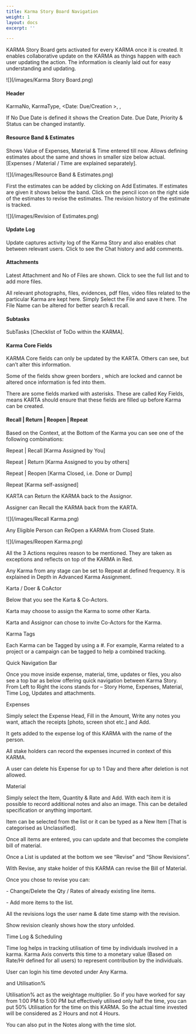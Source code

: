 ```yaml
---
title: Karma Story Board Navigation
weight: 1
layout: docs
excerpt: ''

---
```

KARMA Story Board gets activated for every KARMA once it is created. It enables collaborative update on the KARMA as things happen with each user updating the action. The information is cleanly laid out for easy understanding and updating.

![](/images/Karma Story Board.png)

#### Header

KarmaNo, KarmaType, <Date: Due/Creation >, <Priority>, <Status>

If No Due Date is defined it shows the Creation Date. Due Date, Priority & Status can be changed instantly.

#### Resource Band & Estimates

Shows Value of Expenses, Material & Time entered till now. Allows defining estimates about the same and shows in smaller size below actual. \[Expenses / Material / Time are explained separately\].

![](/images/Resource Band & Estimates.png)

First the estimates can be added by clicking on Add Estimates. If estimates are given it shows below the band. Click on the pencil icon on the right side of the estimates to revise the estimates. The revision history of the estimate is tracked.

![](/images/Revision of Estimates.png)

#### Update Log

Update captures activity log of the Karma Story and also enables chat between relevant users. Click to see the Chat history and add comments.

#### Attachments

Latest Attachment and No of Files are shown. Click to see the full list and to add more files.

All relevant photographs, files, evidences, pdf files, video files related to the particular Karma are kept here. Simply Select the File and save it here. The File Name can be altered for better search & recall.

#### Subtasks

SubTasks \[Checklist of ToDo within the KARMA\].

#### Karma Core Fields

KARMA Core fields can only be updated by the KARTA. Others can see, but can’t alter this information.

Some of the fields show green borders , which are locked and cannot be altered once information is fed into them.

There are some fields marked with asterisks. These are called Key Fields, means KARTA should ensure that these fields are filled up before Karma can be created.

#### Recall | Return | Reopen | Repeat

Based on the Context, at the Bottom of the Karma you can see one of the following combinations:

Repeat | Recall 	\[Karma Assigned by You\]

Repeat | Return 	\[Karma Assigned to you by others\]

Repeat | Reopen 	\[Karma Closed, i.e. Done or Dump\]

Repeat                   	\[Karma self-assigned\]

KARTA can Return the KARMA back to the Assignor.

Assigner can Recall the KARMA back from the KARTA.

![](/images/Recall Karma.png)

Any Eligible Person can ReOpen a KARMA from Closed State.

![](/images/Reopen Karma.png)

All the 3 Actions requires reason to be mentioned. They are taken as exceptions and reflects on top of the KARMA in Red.

Any Karma from any stage can be set to Repeat at defined frequency. It is explained in Depth in Advanced Karma Assignment.

Karta / Doer & CoActor

Below that you see the Karta & Co-Actors.

Karta may choose to assign the Karma to some other Karta.

Karta and Assignor can chose to invite Co-Actors for the Karma.

Karma Tags

Each Karma can be Tagged by using a #. For example, Karma related to a project or a campaign can be tagged to help a combined tracking.

Quick Navigation Bar

Once you move inside expense, material, time, updates or files, you also see a top bar as below offering quick navigation between Karma Story. From Left to Right the icons stands for – Story Home, Expenses, Material, Time Log, Updates and attachments.

Expenses

Simply select the Expense Head, Fill in the Amount, Write any notes you want, attach the receipts \[photo, screen shot etc.\] and Add.

It gets added to the expense log of this KARMA with the name of the person.

All stake holders can record the expenses incurred in context of this KARMA.

A user can delete his Expense for up to 1 Day and there after deletion is not allowed.

Material

Simply select the Item, Quantity & Rate and Add. With each item it is possible to record additional notes and also an image. This can be detailed specification or anything important.

Item can be selected from the list or it can be typed as a New Item \[That is categorised as Unclassified\].

Once all items are entered, you can update and that becomes the complete bill of material.

Once a List is updated at the bottom we see “Revise” and “Show Revisions”.

With Revise, any stake holder of this KARMA can revise the Bill of Material.

Once you chose to revise you can:

\-	Change/Delete the Qty / Rates of already existing line items.

\-	Add more items to the list.

All the revisions logs the user name & date time stamp with the revision.

Show revision cleanly shows how the story unfolded.

Time Log & Scheduling

Time log helps in tracking utilisation of time by individuals involved in a karma. Karma Axis converts this time to a monetary value (Based on Rate/Hr defined for all users) to represent contribution by the individuals.

User can login his time devoted under Any Karma.

<Start Time> <End Time> and Utilisation%

Utilisation% act as the weightage multiplier.  So if you have worked for say from 1:00 PM to 5:00 PM but effectively utilised only half the time, you can put 50% Utilisation for the time on this KARMA. So the actual time invested will be considered as 2 Hours and not 4 Hours.

You can also put in the Notes along with the time slot.
</div>
